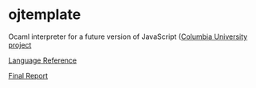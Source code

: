 # ojtemplate
Ocaml interpreter for a future version of JavaScript ([Columbia University project](http://www.cs.columbia.edu/~sedwards/classes/2009/w4115-summer/)

[Language Reference](https://github.com/tbenbrahim/ojtemplate/blob/master/jtemplate/docs/JTemplate%20Language%20Reference.pdf)

[Final Report](https://github.com/tbenbrahim/ojtemplate/blob/master/jtemplate/docs/JTemplate%20report.pdf)






